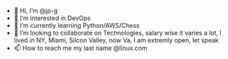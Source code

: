 - 👋 Hi, I’m @jp-g
- 👀 I’m interested in DevOps
- 🌱 I’m currently learning Python/AWS/Chess
- 💞️ I’m looking to collaborate on Technologies, salary wise it varies a lot, I lived in NY, Miami, Silcon Valley, now Va, I am extremly open, let speak
- 📫 How to reach me my last name @linux.com

<!---
jp-g/jp-g is a ✨ special ✨ repository because its `README.md` (this file) appears on your GitHub profile.
You can click the Preview link to take a look at your changes.
--->
